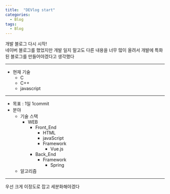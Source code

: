 ```yaml
---
title:  "DEVlog start"
categories:
  - Blog
tags:
  - Blog
---
```


개발 블로그 다시 시작!  
네이버 블로그를 했었지만 개발 일지 말고도 다른 내용을 너무 많이 올려서 개발에 특화된 블로그를 만들어야겠다고 생각했다  

- - -

* 현재 기술
  * C
  * C++
  * javascript

- - -

* 목표 : 1일 1commit
* 분야
  * 기술 스택
    * WEB
      * Front_End
        * HTML
        * javaScript
        * Framework
          * Vue.js
      * Back_End
        * Framework
          * Spring
  * 알고리즘

- - -

우선 크게 이정도로 잡고 세분화해야겠다